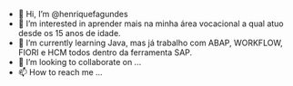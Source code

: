 - 👋 Hi, I’m @henriquefagundes
- 👀 I’m interested in  aprender mais  na minha área vocacional a qual atuo desde os 15 anos de idade.
- 🌱 I’m currently learning  Java, mas já trabalho com ABAP, WORKFLOW, FIORI e HCM todos dentro da  ferramenta SAP.
- 💞️ I’m looking to collaborate on ...
- 📫 How to reach me ...

<!---
henriquefagundes/henriquefagundes is a ✨ special ✨ repository because its `README.md` (this file) appears on your GitHub profile.
You can click the Preview link to take a look at your changes.
--->
